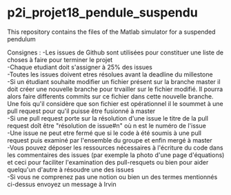# p2i_projet18_pendule_suspendu
This repository contains the files of the Matlab simulator for a suspended pendulum

Consignes : 
-Les issues de Github sont utilisées pour constituer une liste de choses à faire pour terminer le projet <br />
-Chaque etudiant doit s'assigner à 25% des issues <br />
-Toutes les issues doivent etres résolues avant la deadline du millestone <br />
-Si un étudiant souhaite modifier un fichier présent sur la branche master il doit créer une nouvelle branche pour trvailler sur le fichier modifié. Il pourra alors faire differents commits sur ce fichier dans cette nouvelle branche. Une fois qu'il considère que son fichier est opérationnel il le soummet à une pull request pour qu'il puisse être fusionné à master<br />
-Si une pull request porte sur la résolution d'une issue le titre de la pull request doît être "résolution de issue#n" où n est le numéro de l'issue <br />
-Une issue ne peut etre fermé que si le code à été soumis à une pull request puis examiné par l'ensemble du groupe et enfin mergé à master <br />
-Vous pouvez déposer les ressources nécessaires à l'écriture du code dans les commentaires des issues (par exemple la photo d'une page d'équations)
 et ceci pour faciliter l'examination des pull-resquets ou bien pour aider quelqu'un d'autre à résoudre une des issues <br />
-Si vous ne comprenez pas une notion ou bien un des termes mentionnés ci-dessus envoyez un message à Irvin <br />
